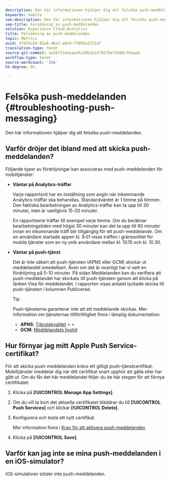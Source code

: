 ```yaml
---
description: Den här informationen hjälper dig att felsöka push-meddelanden.
keywords: mobile
seo-description: Den här informationen hjälper dig att felsöka push-meddelanden.
seo-title: Felsökning av push-meddelanden
solution: Experience Cloud,Analytics
title: Felsökning av push-meddelanden
topic: Metrics
uuid: 87d7dcb6-82a8-46e3-a6ed-7f895a22f2af
translation-type: tm+mt
source-git-commit: ae16f224eeaeefa29b2e1479270a72694c79aaa0
workflow-type: tm+mt
source-wordcount: '356'
ht-degree: 0%

---
```



# Felsöka push-meddelanden {#troubleshooting-push-messaging}

Den här informationen hjälper dig att felsöka push-meddelanden.

## Varför dröjer det ibland med att skicka push-meddelanden?

Följande typer av fördröjningar kan associeras med push-meddelanden för mobiltjänster:

* **Väntar på Analytics-träffar**

   Varje rapportsvit har en inställning som avgör när inkommande Analytics-träffar ska behandlas. Standardvärdet är 1 timme på timmen. Den faktiska bearbetningen av Analytics-träffar kan ta upp till 30 minuter, men är vanligtvis 15-20 minuter.

   En rapportserie träffar till exempel varje timme. Om du beräknar bearbetningstiden med högst 30 minuter kan det ta upp till 90 minuter innan en inkommande träff blir tillgänglig för ett push-meddelande. Om en användare startade appen kl. 9.01 visas träffen i gränssnittet för mobila tjänster som en ny unik användare mellan kl. 10.15 och kl. 10.30.

* **Väntar på push-tjänst**

   Det är inte säkert att push-tjänsten (APNS eller GCM) skickar ut meddelandet omedelbart. Även om det är ovanligt har vi sett en fördröjning på 5-10 minuter. På sidan Meddelanden kan du verifiera att push-meddelandet har skickats till push-tjänsten genom att klicka på länken Visa för meddelandet. I rapporten visas antalet lyckade skicka till push-tjänsten i kolumnen Publicerad.

   >[!TIP]
   >
   >Push-tjänsterna garanterar inte att ett meddelande skickas. Mer information om tjänsternas tillförlitlighet finns i lämplig dokumentation:
   >
   >* **APNS**: [Tjänstekvalitet](https://developer.apple.com/documentation/usernotifications)
      >
      >
   * **GCM**: [Meddelandets livstid](https://developers.google.com/cloud-messaging/concept-options)


## Hur förnyar jag mitt Apple Push Service-certifikat?

För att skicka push-meddelanden krävs ett giltigt push-tjänstcertifikat. Mobiltjänster meddelar dig när ditt certifikat snart upphör att gälla eller har gått ut. Om du får det här meddelandet följer du de här stegen för att förnya certifikatet:

1. Klicka på **[!UICONTROL Manage App Settings]**.
2. Om du vill ta bort det aktuella certifikatet bläddrar du till **[!UICONTROL Push Services]** och klickar **[!UICONTROL Delete]**.
3. Konfigurera och testa ett nytt certifikat.

   Mer information finns i [Krav för att aktivera push-meddelanden](/help/using/c-manage-app-settings/c-mob-confg-app/configure-push-messaging/prerequisites-push-messaging.md)

4. Klicka på **[!UICONTROL Save]**.

## Varför kan jag inte se mina push-meddelanden i en iOS-simulator?

iOS-simulatorer stöder inte push-meddelanden.
